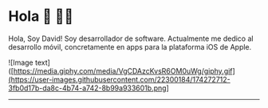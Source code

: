 # Hola 👋 👨‍💻

Hola, Soy David! Soy desarrollador de software. Actualmente me dedico al desarrollo móvil, concretamente en apps para la plataforma iOS de Apple.


![Image text]([https://media.giphy.com/media/VgCDAzcKvsR6OM0uWg/giphy.gif](https://user-images.githubusercontent.com/22300184/174272712-3fb0d17b-da8c-4b74-a742-8b99a933601b.png]


---

